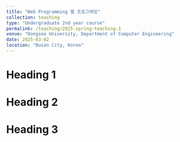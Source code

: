 ```yaml
---
title: "Web Programming 웹 프로그래밍"
collection: teaching
type: "Undergraduate 2nd year course"
permalink: /teaching/2025-spring-teaching-1
venue: "Dongseo University, Department of Computer Engineering"
date: 2025-03-02
location: "Busan City, Korea"
---
```



Heading 1
======

Heading 2
======

Heading 3
======
